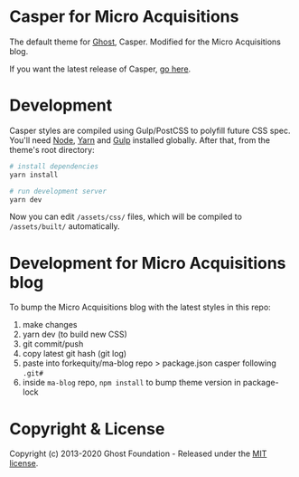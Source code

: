 # Casper for Micro Acquisitions

The default theme for [Ghost](http://github.com/tryghost/ghost/), Casper. Modified for the Micro Acquisitions blog.

If you want the latest release of Casper, [go here](https://github.com/TryGhost/Casper/releases).

# Development

Casper styles are compiled using Gulp/PostCSS to polyfill future CSS spec. You'll need [Node](https://nodejs.org/), [Yarn](https://yarnpkg.com/) and [Gulp](https://gulpjs.com) installed globally. After that, from the theme's root directory:

```bash
# install dependencies
yarn install

# run development server
yarn dev
```

Now you can edit `/assets/css/` files, which will be compiled to `/assets/built/` automatically.

# Development for Micro Acquisitions blog
To bump the Micro Acquisitions blog with the latest styles in this repo:

1. make changes
2. yarn dev (to build new CSS)
3. git commit/push
4. copy latest git hash (git log)
5. paste into forkequity/ma-blog repo > package.json casper following `.git#`
6. inside `ma-blog` repo, `npm install` to bump theme version in package-lock

# Copyright & License

Copyright (c) 2013-2020 Ghost Foundation - Released under the [MIT license](LICENSE).
